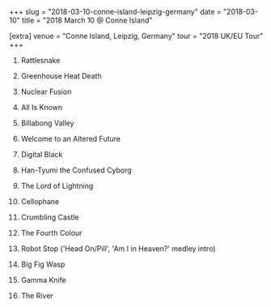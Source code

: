 +++
slug = "2018-03-10-conne-island-leipzig-germany"
date = "2018-03-10"
title = "2018 March 10 @ Conne Island"

[extra]
venue = "Conne Island, Leipzig, Germany"
tour = "2018 UK/EU Tour"
+++


 1. Rattlesnake

 2. Greenhouse Heat Death

 3. Nuclear Fusion

 4. All Is Known

 5. Billabong Valley

 6. Welcome to an Altered Future

 7. Digital Black

 8. Han-Tyumi the Confused Cyborg

 9. The Lord of Lightning

10. Cellophane

11. Crumbling Castle

12. The Fourth Colour

13. Robot Stop
    ('Head On/Pill', 'Am I in Heaven?' medley intro)

14. Big Fig Wasp

15. Gamma Knife

16. The River


